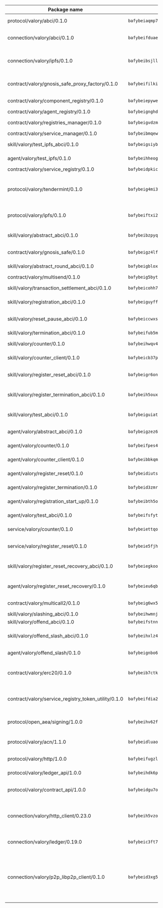 | Package name                                                  | Package hash                                                  | Description                                                                                                                |
| ------------------------------------------------------------- | ------------------------------------------------------------- | -------------------------------------------------------------------------------------------------------------------------- |
| protocol/valory/abci/0.1.0                                    | `bafybeiaqmp7kocbfdboksayeqhkbrynvlfzsx4uy4x6nohywnmaig4an7u` | A protocol for ABCI requests and responses.                                                                                |
| connection/valory/abci/0.1.0                                  | `bafybeifduae3yvckxlopuoif2i6s4q76r663pmc7itabq4fyznwzxrpnuu` | connection to wrap communication with an ABCI server.                                                                      |
| connection/valory/ipfs/0.1.0                                  | `bafybeibsjllc2l62jvc4gdyv73irldlvbqlslytm4gw6xjvugcp5oylx44` | A connection responsible for uploading and downloading files from IPFS.                                                    |
| contract/valory/gnosis_safe_proxy_factory/0.1.0               | `bafybeifilkilg2vw5ry7zyof3mmwgnfinheusnu53dv3ocxhppypgaouo4` | Gnosis Safe proxy factory (GnosisSafeProxyFactory) contract                                                                |
| contract/valory/component_registry/0.1.0                      | `bafybeiepywewigowj533f55orx7oys3kk5lgdc247p2267scqfyp4gnqle` | Component registry contract                                                                                                |
| contract/valory/agent_registry/0.1.0                          | `bafybeignghdk7oqvyg722gz66tbuj2vj4vkatguj4b6lf5fqzqxkktcke4` | Agent registry contract                                                                                                    |
| contract/valory/registries_manager/0.1.0                      | `bafybeigvdzmxq2kfizvhwu43vcjlsddkftltv53e5xc7yqnadweari3kqi` | Registries Manager contract                                                                                                |
| contract/valory/service_manager/0.1.0                         | `bafybeibmqewfh5wnayopneyv4vx35n5k7loavzmcazyevntdoskw7vasom` | Service Manager contract                                                                                                   |
| skill/valory/test_ipfs_abci/0.1.0                             | `bafybeigsiybi7bye3lt4tp57vhl7jzguttockfs3kiglcr4xwbagcewmma` | IPFS e2e testing application.                                                                                              |
| agent/valory/test_ipfs/0.1.0                                  | `bafybeihheogw7fvkrn4vmmkrep4yywf6xnrew5irtxfztuhm7mexjwzupm` | Agent for testing the ABCI connection.                                                                                     |
| contract/valory/service_registry/0.1.0                        | `bafybeidpkiceitrh3w2j4o7ctjjsdbn3ma4lfvnlpyvks53exdsyjhoc5i` | Service Registry contract                                                                                                  |
| protocol/valory/tendermint/0.1.0                              | `bafybeig4mi3vmlv5zpbjbfuzcgida6j5f2nhrpedxicmrrfjweqc5r7cra` | A protocol for communication between two AEAs to share tendermint configuration details.                                   |
| protocol/valory/ipfs/0.1.0                                    | `bafybeiftxi2qhreewgsc5wevogi7yc5g6hbcbo4uiuaibauhv3nhfcdtvm` | A protocol specification for IPFS requests and responses.                                                                  |
| skill/valory/abstract_abci/0.1.0                              | `bafybeibzpyqubflekcvz4hehhjbipcfsmt7mwwespkuva3n5dmoriphrki` | The abci skill provides a template of an ABCI application.                                                                 |
| contract/valory/gnosis_safe/0.1.0                             | `bafybeigz4lf4b536uxb52tmqkfajdjtszclv67gtqitygrkaww4vzg2fle` | Gnosis Safe (GnosisSafeL2) contract                                                                                        |
| skill/valory/abstract_round_abci/0.1.0                        | `bafybeigblox6ie24klt3rk5pwxqva3dpiqtahzq75qufiwogo7uohdplx4` | abstract round-based ABCI application                                                                                      |
| contract/valory/multisend/0.1.0                               | `bafybeig5byt5urg2d2bsecufxe5ql7f4mezg3mekfleeh32nmuusx66p4y` | MultiSend contract                                                                                                         |
| skill/valory/transaction_settlement_abci/0.1.0                | `bafybeicohh7l3cu52mh2iqdbu4v2offb35ri4pdwicfncfkriqbyifay34` | ABCI application for transaction settlement.                                                                               |
| skill/valory/registration_abci/0.1.0                          | `bafybeiguyff42ihy7c7lvcerv55b4v5ua43qakcp6sogrmk2az6mamvnze` | ABCI application for common apps.                                                                                          |
| skill/valory/reset_pause_abci/0.1.0                           | `bafybeiccwxs3evbbapxzmi6uolb2tu34gqtycu7mwovzkunj2yvsy3pyvi` | ABCI application for resetting and pausing app executions.                                                                 |
| skill/valory/termination_abci/0.1.0                           | `bafybeifub5msbzomjoek56mce4poptt5royuf6d3mcb64qxwhrzg4ykfsi` | Termination skill.                                                                                                         |
| skill/valory/counter/0.1.0                                    | `bafybeihwqv425oiwnbcf2a5wtho6hu4kltaurwz2aoeeceiub2s7rpelyi` | The ABCI Counter application example.                                                                                      |
| skill/valory/counter_client/0.1.0                             | `bafybeicb37pj26xbknovfox5hwpuh26p3p44uh32tclpj5cwpgvhbmdl4y` | A client for the ABCI counter application.                                                                                 |
| skill/valory/register_reset_abci/0.1.0                        | `bafybeigr6onvfq6kbsigpfmsbzuuwrvavodymcaycalm25gk6diddonrva` | ABCI application for dummy skill that registers and resets                                                                 |
| skill/valory/register_termination_abci/0.1.0                  | `bafybeih5ouxjvfeqgrjin4xkijicyljfchbviq7ooy7af4v7kcunxhhwme` | ABCI application for dummy skill that registers and resets                                                                 |
| skill/valory/test_abci/0.1.0                                  | `bafybeiguiatht7tb32g7wf2se5h5ettzn7k6nw5nkx3mpeipzmh6klhitu` | ABCI application for testing the ABCI connection.                                                                          |
| agent/valory/abstract_abci/0.1.0                              | `bafybeigzez6b5r6fnquzzjlat44ou3qmg4m6j5c7w5eavgi45reeln5mn4` | The abstract ABCI AEA - for testing purposes only.                                                                         |
| agent/valory/counter/0.1.0                                    | `bafybeifpes4qlrk7kanh72cdi5dytm3bwhlywzp7rt6bilf5kvf54upjgu` | The ABCI Counter example as an AEA                                                                                         |
| agent/valory/counter_client/0.1.0                             | `bafybeibbkqmoihxh52kohj43riwqpgkijtbzw7vz56muopurqymz6t7v4q` | The ABCI Counter example as an AEA                                                                                         |
| agent/valory/register_reset/0.1.0                             | `bafybeidiutsqvvigkduan3c3knugrrb3u24rif76vfrz353sdo333gu4p4` | Register reset to replicate Tendermint issue.                                                                              |
| agent/valory/register_termination/0.1.0                       | `bafybeid3zmruh3myfpnqzcrmycadchyjnm37spmah6w4o6wbscit2e34da` | Register terminate to test the termination feature.                                                                        |
| agent/valory/registration_start_up/0.1.0                      | `bafybeibth5otu66odvl73zebyla5mo4nyf3gdk7delojgx7odureezbkoe` | Registration start-up ABCI example.                                                                                        |
| agent/valory/test_abci/0.1.0                                  | `bafybeifsfytyjovxlw7hqqopdubntofianbuwxmylnozevpdes7aiytrqm` | Agent for testing the ABCI connection.                                                                                     |
| service/valory/counter/0.1.0                                  | `bafybeiettqojd6wmmwwm72b3vrms7x3na7g7apf5th2whnb6xi4egirhwi` | A set of agents incrementing a counter                                                                                     |
| service/valory/register_reset/0.1.0                           | `bafybeie5fjhdbwkrlvuhxd6xnmi27mbsurvrvas3qqwfbcvuh36m2qulxu` | Test and debug tendermint reset mechanism.                                                                                 |
| skill/valory/register_reset_recovery_abci/0.1.0               | `bafybeiegkoomggajsifngnyfpwtghjn3trjg3u755ux5wjzj5ovtg72ora` | ABCI application for dummy skill that registers and resets                                                                 |
| agent/valory/register_reset_recovery/0.1.0                    | `bafybeieu6qb6vlvtjzu4lqjtu56ygphmbctbxvjik5f5esjq5exwo3rb6a` | Agent to showcase hard reset as a recovery mechanism.                                                                      |
| contract/valory/multicall2/0.1.0                              | `bafybeig6wx5lj3gxmkrxj2zqqbebkbvtrpflt3lqqsubf552fzye7zmwwy` | The MakerDAO multicall2 contract.                                                                                          |
| skill/valory/slashing_abci/0.1.0                              | `bafybeihwmnjwttubjxehfpo24uqht3enyopgqhp3b6n2m56kzlog6mc55i` | Slashing skill.                                                                                                            |
| skill/valory/offend_abci/0.1.0                                | `bafybeifstnno2nyxwr3vby6oshbk7p4p32dew4aqlk6wo5oe3tyceprhpa` | Offend ABCI application.                                                                                                   |
| skill/valory/offend_slash_abci/0.1.0                          | `bafybeihxlz45gdi3mp52w7tc5z22wyloe6o2n62k6kpngkopz2pngkyjum` | ABCI application used in order to test the slashing abci                                                                   |
| agent/valory/offend_slash/0.1.0                               | `bafybeignbo6lturlcylykqjzzcjpwy52zbnkxzji34ore3yb7ntv5pmjou` | Offend and slash to test the slashing feature.                                                                             |
| contract/valory/erc20/0.1.0                                   | `bafybeib7ctk3deleyxayrqvropewefr2muj4kcqe3t3wscak25bjmxnqwe` | The scaffold contract scaffolds a contract to be implemented by the developer.                                             |
| contract/valory/service_registry_token_utility/0.1.0          | `bafybeifdia2y5546tvk6xzxeaqzf2n5n7dutj2hdzbgenxohaqhjtnjqm4` | The scaffold contract scaffolds a contract to be implemented by the developer.                                             |
| protocol/open_aea/signing/1.0.0                               | `bafybeihv62fim3wl2bayavfcg3u5e5cxu3b7brtu4cn5xoxd6lqwachasi` | A protocol for communication between skills and decision maker.                                                            |
| protocol/valory/acn/1.1.0                                     | `bafybeidluaoeakae3exseupaea4i3yvvk5vivyt227xshjlffywwxzcxqe` | The protocol used for envelope delivery on the ACN.                                                                        |
| protocol/valory/http/1.0.0                                    | `bafybeifugzl63kfdmwrxwphrnrhj7bn6iruxieme3a4ntzejf6kmtuwmae` | A protocol for HTTP requests and responses.                                                                                |
| protocol/valory/ledger_api/1.0.0                              | `bafybeihdk6psr4guxmbcrc26jr2cbgzpd5aljkqvpwo64bvaz7tdti2oni` | A protocol for ledger APIs requests and responses.                                                                         |
| protocol/valory/contract_api/1.0.0                            | `bafybeidgu7o5llh26xp3u3ebq3yluull5lupiyeu6iooi2xyymdrgnzq5i` | A protocol for contract APIs requests and responses.                                                                       |
| connection/valory/http_client/0.23.0                          | `bafybeih5vzo22p2umhqo52nzluaanxx7kejvvpcpdsrdymckkyvmsim6gm` | The HTTP_client connection that wraps a web-based client connecting to a RESTful API specification.                        |
| connection/valory/ledger/0.19.0                               | `bafybeic3ft7l7ca3qgnderm4xupsfmyoihgi27ukotnz7b5hdczla2enya` | A connection to interact with any ledger API and contract API.                                                             |
| connection/valory/p2p_libp2p_client/0.1.0                     | `bafybeid3xg5k2ol5adflqloy75ibgljmol6xsvzvezebsg7oudxeeolz7e` | The libp2p client connection implements a tcp connection to a running libp2p node as a traffic delegate to send/receive envelopes to/from agents in the DHT. |

